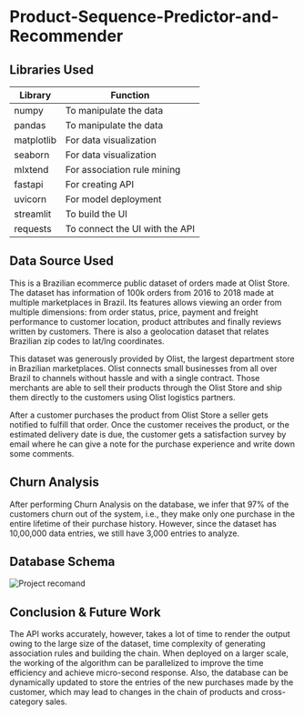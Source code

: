 # Product-Sequence-Predictor-and-Recommender
## Libraries Used
| Library | Function |
| --- | --- |
| numpy | To manipulate the data |
| pandas| To manipulate the data|
| matplotlib |For data visualization |
| seaborn| For data visualization |
| mlxtend| For association rule mining |
| fastapi | For creating API |
| uvicorn | 	For model deployment |
| streamlit| To build the UI |
| requests | To connect the UI with the API |

## Data Source Used

This is a Brazilian ecommerce public dataset of orders made at Olist Store. The dataset has information of 100k orders from 2016 to 2018 made at multiple marketplaces in Brazil. Its features allows viewing an order from multiple dimensions: from order status, price, payment and freight performance to customer location, product attributes and finally reviews written by customers. There is also a geolocation dataset that relates Brazilian zip codes to lat/lng coordinates.

This dataset was generously provided by Olist, the largest department store in Brazilian marketplaces. Olist connects small businesses from all over Brazil to channels without hassle and with a single contract. Those merchants are able to sell their products through the Olist Store and ship them directly to the customers using Olist logistics partners.

After a customer purchases the product from Olist Store a seller gets notified to fulfill that order. Once the customer receives the product, or the estimated delivery date is due, the customer gets a satisfaction survey by email where he can give a note for the purchase experience and write down some comments.
## Churn Analysis
After performing Churn Analysis on the database, we infer that 97% of the customers churn out of the system, i.e., they make only one purchase in the entire lifetime of their purchase history. However, since the dataset has 10,00,000 data entries, we still have 3,000 entries to analyze.

## Database Schema

![Project recomand](https://user-images.githubusercontent.com/75934644/178632262-2b5fe4c4-94e7-4929-a072-bc1345654412.png)
 ## Conclusion & Future Work

The API works accurately, however, takes a lot of time to render the output owing to the large size of the dataset, time complexity of generating association rules and building the chain. When deployed on a larger scale, the working of the algorithm can be parallelized to improve the time efficiency and achieve micro-second response. Also, the database can be dynamically updated to store the entries of the new purchases made by the customer, which may lead to changes in the chain of products and cross-category sales.
